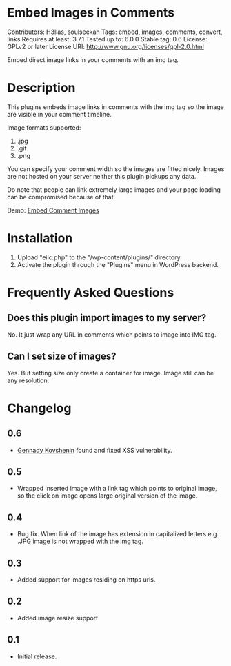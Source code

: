 # Embed Images in Comments
Contributors: H3llas, soulseekah
Tags: embed, images, comments, convert, links
Requires at least: 3.7.1
Tested up to: 6.0.0
Stable tag: 0.6
License: GPLv2 or later
License URI: http://www.gnu.org/licenses/gpl-2.0.html

Embed direct image links in your comments with an img tag.

# Description
This plugins embeds image links in comments with the img tag so the image are visible in your comment timeline. 

Image formats supported:
1. .jpg
2. .gif
3. .png

You can specify your comment width so the images are fitted nicely. Images are not hosted on your server neither this plugin pickups any data. 

Do note that people can link extremely large images and your page loading can be compromised because of that.

Demo:
[Embed Comment Images](http://www.ascic.net/embed-comment-images/ "Embed Images in Comments")

# Installation
1. Upload "eiic.php" to the "/wp-content/plugins/" directory.
2. Activate the plugin through the "Plugins" menu in WordPress backend.


# Frequently Asked Questions
## Does this plugin import images to my server?
No. It just wrap any URL in comments which points to image into IMG tag.

## Can I set size of images?
Yes. But setting size only create a container for image. Image still can be any resolution.


# Changelog

## 0.6 
* <a href="https://profiles.wordpress.org/soulseekah">Gennady Kovshenin</a> found and fixed XSS vulnerability.

## 0.5 
* Wrapped inserted image with a link tag which points to original image, so the click on image opens large original version of the image.

## 0.4 
* Bug fix. When link of the image has extension in capitalized letters e.g. .JPG image is not wrapped with the img tag.

## 0.3
* Added support for images residing on https urls.

## 0.2 
* Added image resize support.

## 0.1 
* Initial release.
